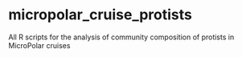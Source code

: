 # micropolar_cruise_protists
All R scripts for the analysis of community composition of protists in MicroPolar cruises
